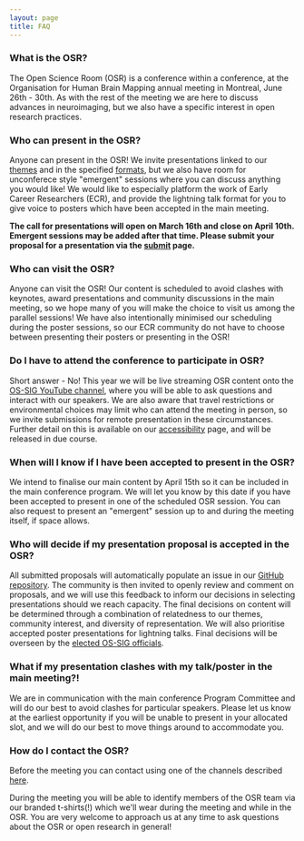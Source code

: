 ```yaml
---
layout: page
title: FAQ
---
```


### What is the OSR?
The Open Science Room (OSR) is a conference within a conference, at the Organisation for Human Brain Mapping annual meeting in Montreal, June 26th - 30th. As with the rest of the meeting we are here to discuss advances in neuroimaging, but we also have a specific interest in open research practices.

### Who can present in the OSR?
Anyone can present in the OSR! We invite presentations linked to our [themes](themes.md) and in the specified [formats](formats.md), but we also have room for unconferece style "emergent" sessions where you can discuss anything you would like! We would like to especially platform the work of Early Career Researchers (ECR), and provide the lightning talk format for you to give voice to posters which have been accepted in the main meeting.

**The call for presentations will open on March 16th and close on April 10th. Emergent sessions may be added after that time. Please submit your proposal for a presentation via the [submit](submit.md) page.**


### Who can visit the OSR?
Anyone can visit the OSR! Our content is scheduled to avoid clashes with keynotes, award presentations and community discussions in the main meeting, so we hope many of you will make the choice to visit us among the parallel sessions! We have also intentionally minimised our scheduling during the poster sessions, so our ECR community do not have to choose between presenting their posters or presenting in the OSR!

### Do I have to attend the conference to participate in OSR?
Short answer - No! This year we will be live streaming OSR content onto the [OS-SIG YouTube channel](https://www.youtube.com/channel/UChvSitFvqGDeA1y7MJs4CGQ), where you will be able to ask questions and interact with our speakers. We are also aware that travel restrictions or environmental choices may limit who can attend the meeting in person, so we invite submissions for remote presentation in these circumstances. Further detail on this is available on our [accessibility](access.md) page, and will be released in due course.


### When will I know if I have been accepted to present in the OSR?
We intend to finalise our main content by April 15th so it can be included in the main conference program. We will let you know by this date if you have been accepted to present in one of the scheduled OSR session. You can also request to present an "emergent" session up to and during the meeting itself, if space allows.


### Who will decide if my presentation proposal is accepted in the OSR?
All submitted proposals will automatically populate an issue in our <a href="https://github.com/ohbm/osr2020">GitHub repository</a>. The community is then invited to openly review and comment on proposals, and we will use this feedback to inform our decisions in selecting presentations should we reach capacity. The final decisions on content will be determined through a combination of relatedness to our themes, community interest, and diversity of representation. We will also prioritise accepted poster presentations for lightning talks. Final decisions will be overseen by the <a href="https://ossig.netlify.com/">elected OS-SIG officials</a>.


### What if my presentation clashes with my talk/poster in the main meeting?!
We are in communication with the main conference Program Committee and will do our best to avoid clashes for particular speakers. Please let us know at the earliest opportunity if you will be unable to present in your allocated slot, and we will do our best to move things around to accommodate you.


### How do I contact the OSR?
Before the meeting you can contact using one of the channels described [here](contact.md).

During the meeting you will be able to identify members of the OSR team via our branded t-shirts(!) which we'll wear during the meeting and while in the OSR. You are very welcome to approach us at any time to ask questions about the OSR or open research in general!
